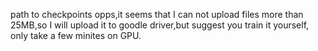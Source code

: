 
path to checkpoints
opps,it seems that I can not upload files more than 25MB,so I will upload it to goodle driver,but suggest you train it  yourself,
only take a few minites on GPU.

